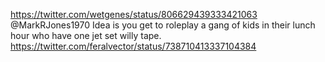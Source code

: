 https://twitter.com/wetgenes/status/806629439333421063 @MarkRJones1970 Idea is you get to roleplay a gang of kids in their lunch hour who have one jet set willy tape. https://twitter.com/feralvector/status/738710413337104384